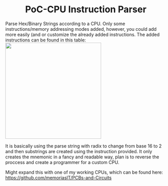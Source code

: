   <h1 align="center"> PoC-CPU Instruction Parser </h1>

Parse Hex/Binary Strings according to a CPU. 
Only some instructions/memory addressing modes added, however, you could add more easily (and or customize the already added instructions.
The added instructions can be found in this table:
<br>
<img height="300px" src="https://i.imgur.com/XkynGKA.png">

It is basically using the parse string with radix to change from base 16 to 2 and then substrings are created using the instruction provided. It only creates the mnemonic in a fancy and readable way, plan is to reverse the proccess and create a programmer for a custom CPU.

Might expand this with one of my working CPUs, which can be found here: https://github.com/memoriasIT/PCBs-and-Circuits
